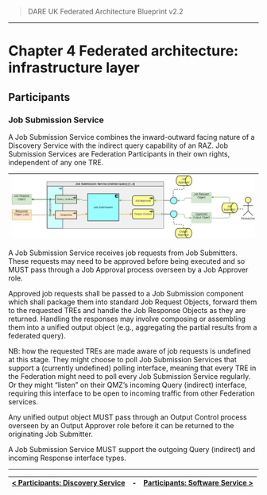 > DARE UK Federated Architecture Blueprint  v2.2
----

# Chapter 4 Federated architecture: infrastructure layer
## Participants
### Job Submission Service

A Job Submission Service combines the inward-outward facing nature of a Discovery Service with the indirect query capability of an RAZ. Job Submission Services are Federation Participants in their own rights, independent of any one TRE.

| [![Job submission service](../assets/images/federation-2-TRE_Federation_Elements_JSS.jpg)](../assets/images/federation-2-TRE_Federation_Elements_JSS.jpg) |
| ---- |

A Job Submission Service receives job requests from Job Submitters. These requests may need to be approved before being executed and so MUST pass through a Job Approval process overseen by a Job Approver role.

Approved job requests shall be passed to a Job Submission component which shall package them into standard Job Request Objects, forward them to the requested TREs and handle the Job Response Objects as they are returned. Handling the responses may involve composing or assembling them into a unified output object (e.g., aggregating the partial results from a federated query).

NB: how the requested TREs are made aware of job requests is undefined at this stage. They might choose to poll Job Submission Services that support a (currently undefined) polling interface, meaning that every TRE in the Federation might need to poll every Job Submission Service regularly. Or they might “listen” on their QMZ’s incoming Query (indirect) interface, requiring this interface to be open to incoming traffic from other Federation services.

Any unified output object MUST pass through an Output Control process overseen by an Output Approver role before it can be returned to the originating Job Submitter.

A Job Submission Service MUST support the outgoing Query (indirect) and incoming Response interface types.

----

| [< Participants: Discovery Service](4_3_3_Discovery_Service.md) | - | [Participants: Software Service >](4_3_5_Software_Service.md) |
| ---- | ---- | ---- |



